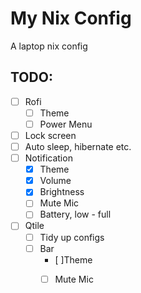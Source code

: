 # My Nix Config
A laptop nix config

## TODO:
- [ ]  Rofi
    - [ ]  Theme
    - [ ]  Power Menu
- [ ] Lock screen
- [ ] Auto sleep, hibernate etc.
- [ ] Notification
    - [x] Theme 
    - [x] Volume
    - [x] Brightness
    - [ ] Mute Mic
    - [ ] Battery, low - full
- [ ] Qtile
    - [ ] Tidy up configs
    - [ ] Bar 
        - [ ]Theme
        - [ ] Mute Mic



